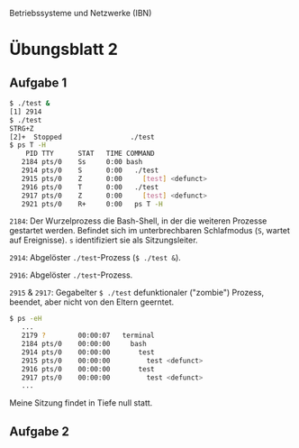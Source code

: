 Betriebssysteme und Netzwerke (IBN)

# Übungsblatt 2

## Aufgabe 1

```bash
$ ./test &
[1] 2914
$ ./test
STRG+Z
[2]+  Stopped                 ./test
$ ps T -H
    PID TTY      STAT   TIME COMMAND
   2184 pts/0    Ss     0:00 bash
   2914 pts/0    S      0:00   ./test
   2915 pts/0    Z      0:00     [test] <defunct>
   2916 pts/0    T      0:00   ./test
   2917 pts/0    Z      0:00     [test] <defunct>
   2921 pts/0    R+     0:00   ps T -H
```

`2184`: Der Wurzelprozess die Bash-Shell, in der die weiteren Prozesse gestartet werden. Befindet sich im unterbrechbaren Schlafmodus (`S`, wartet auf Ereignisse). `s` identifiziert sie als Sitzungsleiter.

`2914`: Abgelöster `./test`-Prozess (`$ ./test &`).

`2916`: Abgelöster `./test`-Prozess.

`2915` & `2917`: Gegabelter `$ ./test` defunktionaler ("zombie") Prozess, beendet, aber nicht von den Eltern geerntet.

```bash
$ ps -eH
   ...
   2179 ?        00:00:07   terminal
   2184 pts/0    00:00:00     bash
   2914 pts/0    00:00:00       test
   2915 pts/0    00:00:00         test <defunct>
   2916 pts/0    00:00:00       test
   2917 pts/0    00:00:00         test <defunct>
   ...
```
Meine Sitzung findet in Tiefe null statt.

## Aufgabe 2
